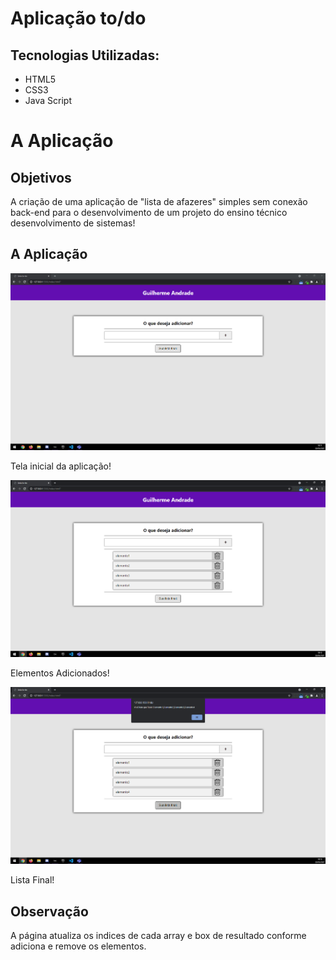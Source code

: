 # Aplicação to/do

<h2>Tecnologias Utilizadas:</h2>
<ul>
    <li>HTML5</li>
    <li>CSS3</li>
    <li>Java Script</li>
</ul>

# A Aplicação

<h2>Objetivos</h2>
<p>A criação de uma aplicação de "lista de afazeres" simples sem conexão back-end para o desenvolvimento de um projeto do ensino técnico desenvolvimento de sistemas!</p>
<h2>A Aplicação</h2>
<img src="img/img1.png">
<p>Tela inicial da aplicação!</p>

<img src="img/img2.png">
<p>Elementos Adicionados!</p>

<img src="img/img3.png">
<p>Lista Final!</p>
<h2>Observação</h2>
<p>A página atualiza os indices de cada array e box de resultado conforme adiciona e remove os elementos.</p>